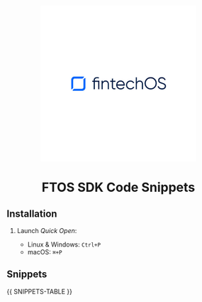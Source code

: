 <p align="center">
    <p align="center">
        <img width="350" height="350" src="../images/logo_whitebg.jpg" alt="Logo" />
    </p>
    <h1 align="center"><b>FTOS SDK Code Snippets</b></h1>
</p>

## Installation

1. Launch _Quick Open_:

   - Linux & Windows: `Ctrl+P`
   - macOS: `⌘+P`

## Snippets

{{ SNIPPETS-TABLE }}
